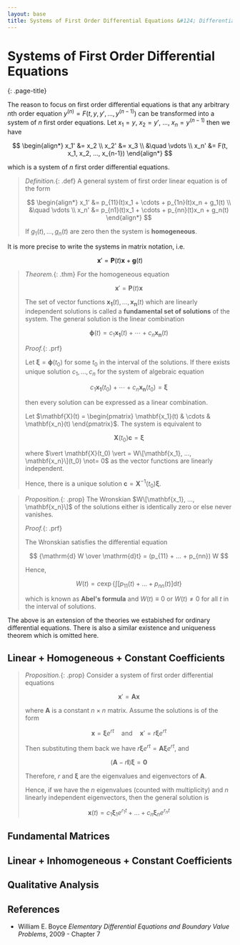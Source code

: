 ```yaml
---
layout: base
title: Systems of First Order Differential Equations &#124; Differential Equations
---
```


# Systems of First Order Differential Equations
{: .page-title}

The reason to focus on first order differential equations is that
any arbitrary $n$th order equation $y^{(n)} = F(t, y, y', ..., y^{(n-1)})$ can be transformed into a system of $n$ first order equations.
Let $x_1 = y$, $x_2 = y'$, ..., $x_n = y^{(n-1)}$ then we have

$$
\begin{align*}
x_1' &= x_2 \\
x_2' &= x_3 \\
&\quad \vdots \\
x_n' &= F(t, x_1, x_2, ..., x_{n-1})
\end{align*}
$$

which is a system of $n$ first order differential equations.

> *Definition.*{: .def}
> A general system of first order linear equation is of the form
>
> $$
  \begin{align*}
  x_1' &= p_{11}(t)x_1 + \cdots + p_{1n}(t)x_n + g_1(t) \\
  &\quad \vdots \\
  x_n' &= p_{n1}(t)x_1 + \cdots + p_{nn}(t)x_n + g_n(t)
  \end{align*}
  $$
>
> If $g_1(t), ..., g_n(t)$ are zero then the system is **homogeneous**.

It is more precise to write the systems in matrix notation, i.e.

$$
\mathbf{x}' = \mathbf{P}(t) \mathbf{x} + \mathbf{g}(t)
$$

> *Theorem.*{: .thm}
> For the homogeneous equation
>
> $$
  \mathbf{x}' = \mathbf{P}(t) \mathbf{x}
  $$
>
> The set of vector functions $\mathbf{x_1}(t), ..., \mathbf{x_n}(t)$ which are linearly independent solutions is called a **fundamental set of solutions** of the system.
> The general solution is the linear combination
>
> $$
  \boldsymbol{\phi}(t) = c_1\mathbf{x_1}(t) + \cdots + c_n\mathbf{x_n}(t)
  $$
>
> *Proof.*{: .prf}
>
> Let $\boldsymbol{\xi} = \boldsymbol{\phi}(t_0)$ for some $t_0$ in the interval of the solutions.
> If there exists unique solution $c_1, ..., c_n$ for the system of algebraic equation
>
> $$
  c_1\mathbf{x_1}(t_0) + \cdots + c_n\mathbf{x_n}(t_0) = \boldsymbol{\xi}
  $$
>
> then every solution can be expressed as a linear combination.
>
> Let $\mathbf{X}(t) = \begin{pmatrix} \mathbf{x_1}(t) & \cdots & \mathbf{x_n}(t) \end{pmatrix}$.
> The system is equivalent to
>
> $$
  \mathbf{X}(t_0) \mathbf{c} = \boldsymbol{\xi}
  $$
>
> where $\vert \mathbf{X}(t_0) \vert = W\[\mathbf{x_1}, ..., \mathbf{x_n}\](t_0) \not= 0$ as the vector functions are linearly independent.
>
> Hence, there is a unique solution $\mathbf{c} = \mathbf{X}^{-1}(t_0) \boldsymbol{\xi}$.

> *Proposition.*{: .prop}
> The Wronskian $W\[\mathbf{x_1}, ..., \mathbf{x_n}\]$ of the solutions either is identically zero or else never vanishes.
>
> *Proof.*{: .prf}
>
> The Wronskian satisfies the differential equation
>
> $$
  {\mathrm{d} W \over \mathrm{d}t} = (p_{11} + ... + p_{nn}) W
  $$
>
> Hence,
>
> $$
  W(t) = c \exp \left\{ \int [p_{11}(t) + ... + p_{nn}(t)] \mathrm{d}t \right\}
  $$
>
> which is known as **Abel's formula** and $W(t) \equiv 0$ or $W(t) \not = 0$ for all $t$ in the interval of solutions.

The above is an extension of the theories we estabished for ordinary differential equations.
There is also a similar existence and uniqueness theorem which is omitted here.

## Linear + Homogeneous + Constant Coefficients

> *Proposition.*{: .prop}
> Consider a system of first order differential equations
>
> $$
  \mathbf{x}' = \mathbf{A} \mathbf{x}
  $$
>
> where $\mathbf{A}$ is a constant $n \times n$ matrix.
> Assume the solutions is of the form
>
> $$
  \mathbf{x} = \boldsymbol{\xi} e^{rt} \quad \text{and} \quad \mathbf{x}' = r\boldsymbol{\xi} e^{rt}
  $$
>
> Then substituting them back we have $r\boldsymbol{\xi} e^{rt} = \mathbf{A} \boldsymbol{\xi} e^{rt}$, and
>
> $$
  (\mathbf{A} - r\mathbf{I})\boldsymbol{\xi} = \mathbf{0}
  $$
>
> Therefore, $r$ and $\boldsymbol{\xi}$ are the eigenvalues and eigenvectors of $\mathbf{A}$.
>
> Hence, if we have the $n$ eigenvalues (counted with multiplicity) and $n$ linearly independent eigenvectors,
> then the general solution is
>
> $$
  \mathbf{x}(t) = c_1 \boldsymbol{\xi}_1 e^{r_1t} + ... + c_n \boldsymbol{\xi}_n e^{r_nt}
  $$

## Fundamental Matrices

## Linear + Inhomogeneous + Constant Coefficients

## Qualitative Analysis

## References

* William E. Boyce _Elementary Differential Equations and Boundary Value Problems_, 2009 - Chapter 7
